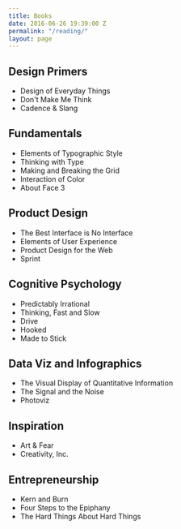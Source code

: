 ```yaml
---
title: Books
date: 2016-06-26 19:39:00 Z
permalink: "/reading/"
layout: page
---
```


## Design Primers

* Design of Everyday Things
* Don't Make Me Think
* Cadence & Slang

## Fundamentals

* Elements of Typographic Style
* Thinking with Type
* Making and Breaking the Grid
* Interaction of Color
* About Face 3

## Product Design

* The Best Interface is No Interface
* Elements of User Experience
* Product Design for the Web
* Sprint

## Cognitive Psychology

* Predictably Irrational
* Thinking, Fast and Slow
* Drive
* Hooked
* Made to Stick

## Data Viz and Infographics

* The Visual Display of Quantitative Information
* The Signal and the Noise
* Photoviz

## Inspiration

* Art & Fear
* Creativity, Inc. 

## Entrepreneurship

* Kern and Burn
* Four Steps to the Epiphany
* The Hard Things About Hard Things